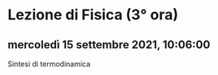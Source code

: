 # Lezione di Fisica (3° ora)

## mercoledì 15 settembre 2021, 10:06:00

Sintesi di termodinamica


<!--stackedit_data:
eyJoaXN0b3J5IjpbOTY4OTA1NDcyLDI3NTg0MTI4MF19
-->